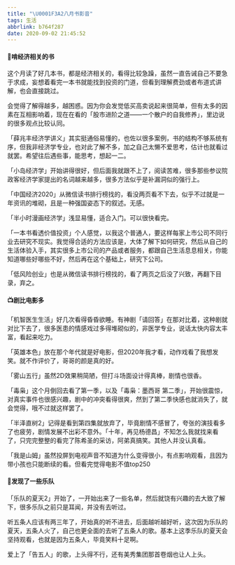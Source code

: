 ```yaml
---
title: "\U0001F3A2八月书影音"
tags: 生活
abbrlink: b764f287
date: 2020-09-02 21:45:52
---
```


#### 📖啃经济相关的书

这个月读了好几本书，都是经济相关的，看得比较急躁，虽然一直告诫自己不要急于求成，妄想着看完一本书就能找到投资的门道，但看到理解费劲或者布道式讲解，也会直接跳过。

会觉得了解得越多，越困惑。因为你会发觉低买高卖说起来很简单，但有太多的因素在互相影响着，现在在看的「股市进阶之道——一个散户的自我修养」，里边说的很多观点比较认同。

<!--more-->

「薛兆丰经济学讲义」其实挺通俗易懂的，也佐以很多案例，书的结构不够系统有序，但我非经济学专业，也对此了解不多，加之自己太懒不爱思考，估计也就看过就罢。希望往后遇些事，能思考，想起一二。

「小岛经济学」开始讲得很好，但后面我就跟不上了，阅读苦难，很多那些参议院政客经济学家提出的名词越来越多，很多方法似乎是补漏洞似的强行上。

「中国经济2020」从微信读书排行榜找的，看没两页看不下去，似乎不过就是一年资讯的堆砌，且是一种强国姿态下的叙述。无感。

「半小时漫画经济学」浅显易懂，适合入门。可以很快看完。

「一本书看透价值投资」个人感觉，以我这个普通人，要这样每家上市公司不同行业去研究不现实。我觉得合适的方法应该是，大体了解下如何研究，然后从自己的生活体验入手，其实很多上市公司的产品或者服务，都跟自己生活息息相关，你能知道哪些好哪些不好，然后再在这个基础上，研究下公司。

「低风险创业」也是从微信读书排行榜找的，看了两页之后没了兴致，再翻下目录，弃之。

#### 📺剧比电影多

「机智医生生活」好几次看得昏昏欲睡。有神剧「请回答」在那对比着，这种剧就对比下去了，很多医患的情感戏过多得堆砌似的，非医学专业，说话太快内容太丰富，看起来吃力。

「英雄本色」放在那个年代就是好电影，但2020年我才看，动作戏看了我想发笑。就不作评价了，哥哥的颜是真的好。

「雾山五行」虽然2D效果稍简陋，但打斗场面设计得真棒，剧情也很香。

「毒枭」这个月倒回去看了第一季，以及「毒枭：墨西哥 第二季」，开始很震惊，对真实事件也很感兴趣，剧中的冲突看得很爽，然到了第二季快感也就消失了，就会觉得，哦不过就这样罢了。

「半泽直树2」记得是看到第四集就放弃了，毕竟剧情不感冒了，夸张的演技看多了也疲劳，剧情发展不出彩不意外。「十年，再见杨德昌」不知怎么我就找来看了，只完完整整的看完了陈希圣的采访，阿弟真搞笑。其他人并没认真看。

「我是山姆」虽然投屏到电视声音不知道为什么变得很小，有点影响观看，且因为带小孩也只能断续的看。但看完觉得电影不值top250

#### 🎵发现了一些乐队

「乐队的夏天2」开始了，一开始出来了一些名单，然后就饶有兴趣的去大致了解下，很多乐队之前只是耳闻，并没有去听过。

听五条人应该有两三年了，开始真的听不进去，后面越听越好听，这次因为乐队的夏天，五条人火了，自己也更全面的去听了五条人的歌。基本上这季乐队的夏天会坚持观看，也就是因为五条人，毕竟笑料十足啊。

爱上了「告五人」的歌，上头得不行，还有美秀集团那首卷烟也让人上头。